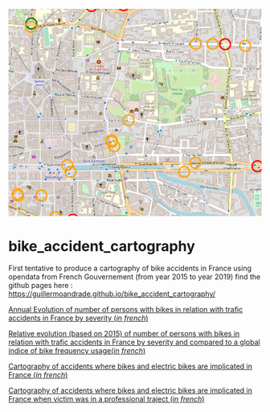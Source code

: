 
![Thumbnail of bike accident cartography](thumbnail.png)

# bike_accident_cartography
First tentative to produce a cartography of bike accidents in France using opendata from French Gouvernement (from year 2015 to year 2019)
find the github pages here : https://guillermoandrade.github.io/bike_accident_cartography/

[Annual Evolution of number of persons with bikes in relation with trafic accidents in France by severity (_in french_)](evolution.html)

[Relative evolution (based on 2015) of number of persons with bikes in relation with trafic accidents in France by severity and compared to a global indice of bike frequency usage(_in french_)](relative_evolution.html)

[Cartography of accidents where bikes and electric bikes are implicated in France (_in french_)](map.html)

[Cartography of accidents where bikes and electric bikes are implicated in France when victim was in a professional traject (_in french_)](map_pro.html)                                
